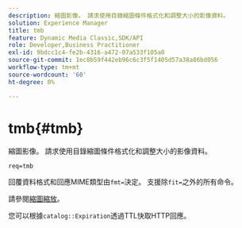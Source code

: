 ```yaml
---
description: 縮圖影像。 請求使用目錄縮圖條件格式化和調整大小的影像資料。
solution: Experience Manager
title: tmb
feature: Dynamic Media Classic,SDK/API
role: Developer,Business Practitioner
exl-id: 9bdcc1c4-fe2b-4316-a472-07a533f105a0
source-git-commit: 1ec8b59f442eb96c6c3f5f1405d57a38a86bd056
workflow-type: tm+mt
source-wordcount: '60'
ht-degree: 0%

---
```


# tmb{#tmb}

縮圖影像。 請求使用目錄縮圖條件格式化和調整大小的影像資料。

`req=tmb`

回覆資料格式和回應MIME類型由`fmt=`決定。 支援除`fit=`之外的所有命令。

請參閱[縮圖縮放](../../../../../../is-api/http-ref/image-serving-api-ref/c-http-protocol-reference/c-notes-on-server-behavior/r-thumbnail-scaling.md#reference-0f71817f721d4913b34816758d69b07f)。

您可以根據`catalog::Expiration`透過TTL快取HTTP回應。

